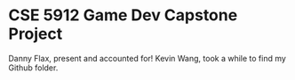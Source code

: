 # CSE 5912 Game Dev Capstone Project
Danny Flax, present and accounted for!
Kevin Wang, took a while to find my Github folder.
